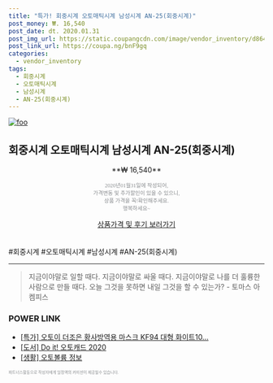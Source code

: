 ```yaml
--- 
title: "특가! 회중시계 오토매틱시계 남성시계 AN-25(회중시계)" 
post_money: ₩. 16,540 
post_date: dt. 2020.01.31 
post_img_url: https://static.coupangcdn.com/image/vendor_inventory/d864/196a8881b1d8a43ec70349eb4518491ebf70256fce6f71296a7785149856.jpg 
post_link_url: https://coupa.ng/bnF9gq 
categories: 
  - vendor_inventory 
tags: 
  - 회중시계 
  - 오토매틱시계 
  - 남성시계 
  - AN-25(회중시계) 
--- 
```

[![foo](https://static.coupangcdn.com/image/vendor_inventory/d864/196a8881b1d8a43ec70349eb4518491ebf70256fce6f71296a7785149856.jpg)](https://coupa.ng/bnF9gq) 

## 회중시계 오토매틱시계 남성시계 AN-25(회중시계) 
<p style="text-align: center;">**₩ 16,540**</p> 
<p style="text-align: center;"><span style="color: #898c8f; font-family: Georgia,Times,serif; font-size: 0.75em;">2020년01월31일에 작성되어, <br>가격변동 및 추가할인이 있을 수 있으니,<br> 상품 가격을 꼭!확인해주세요.<br>행복하세요~</span> 
</p>	 
<div markdown="0" style="text-align: center;"><a href="https://coupa.ng/bnF9gq" class="btn btn--success">상품가격 및 후기 보러가기</a></div> 
<br><br> 
  #회중시계 #오토매틱시계 #남성시계 #AN-25(회중시계) 
<hr> 

> 지금이야말로 일할 때다. 지금이야말로 싸울 때다. 지금이야말로 나를 더 훌륭한 사람으로 만들 때다. 오늘 그것을 못하면 내일 그것을 할 수 있는가? - 토마스 아켐피스 


### POWER LINK

* <a href="https://blog.naver.com/santokki14/221788049460" target="_blank">[특가] 오토이 더조은 황사방역용 마스크 KF94 대형 화이트10...</a>
* <a href="https://blog.naver.com/sakai111/221780903306" target="_blank">[도서] Do it! 오토캐드 2020</a>
* <a href="https://blog.naver.com/fasyy4321/221769725373" target="_blank"> [생활] 오토볼륨 정보 </a>

<span style="color: #898c8f; font-family: Georgia,Times,serif; font-size: 0.55em;">파트너스활동으로 작성자에게 일정액의 커미션이 제공될수 있습니다.</span> 
